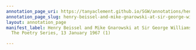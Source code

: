 ```yaml
---
annotation_page_uri: https://tanyaclement.github.io/SGW/annotations/henry-beissel-and-mike-gnarowski-at-sir-george-williams-university-the-poetry-series-13-january-1967-1--canvas-1-mike-gnarowski.json
annotation_page_slug: henry-beissel-and-mike-gnarowski-at-sir-george-williams-university-the-poetry-series-13-january-1967-1--canvas-1-mike-gnarowski
layout: annotation_page
manifest_label: Henry Beissel and Mike Gnarowski at Sir George Williams University,
  The Poetry Series, 13 January 1967 (1)

---
```

